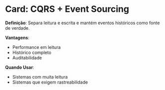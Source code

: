 # Card: CQRS + Event Sourcing

**Definição**: Separa leitura e escrita e mantém eventos históricos como fonte de verdade.

**Vantagens**:
- Performance em leitura
- Histórico completo
- Auditabilidade

**Quando Usar**:
- Sistemas com muita leitura
- Sistemas que exigem rastreabilidade
